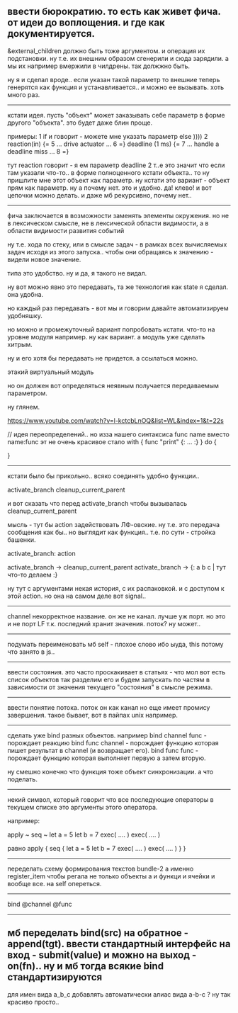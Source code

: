ввести бюрократию.
то есть как живет фича. от идеи до воплощения. и где как документируется.
-------
&external_children должно быть тоже аргументом. и операция их подстановки.
ну т.е. их внешним образом сгенерили и сюда зарядили. а мы их например вмержили в чилдрены.
так должжно быть.

ну я и сделал вроде.. если указан такой параметр то внешние теперь генерятся как функция
и устанавливается.. и можно ее вызывать. хоть много раз.

-----
кстати идея. пусть "объект" может заказывать себе параметр в форме другого "объекта". это будет даже блин проще. 

примеры: 
1
if и говорит - можете мне указать параметр else ))))
2
reaction(in) {=
5 ... drive actuator ...
6 =} deadline (1 ms) {=
7 ... handle a deadline miss ...
8 =}

тут reaction говорит - я ем параметр deadline
2
т..е это значит что если там указали что-то.. в форме полноценного кстати объекта.. то ну пришлите мне этот объект как параметр. ну кстати это вариант - объект прям как параметр. ну а почему нет. это и удобно. да! клево! и вот цепочки можно делать. и даже мб рекурсивно, почему нет..

----
фича заключается в возможности заменять элементы окружения.
но не в лексическом смысле, не в лексической области видимости, а в области видимости развития событий 

 ну т.е. хода по стеку, или в смысле задач - в рамках всех вычисляемых задач исходя из этого запуска.. чтобы они обращаясь к значению - видели новое значение.

 типа это удобство. ну и да, я такого не видал.

 ну вот можно явно это передавать, та же технология как state я сделал. она удобна.

 но каждый раз передавать - вот мы и говорим давайте автоматизируем удобняшку.

 но можно и промежуточный вариант попробовать кстати. что-то на уровне модуля например. ну как вариант. а модуль уже сделать хитрым. 

 ну и его хотя бы передавать не придется. а ссылаться можно. 

 этакий виртуальный модуль

 но он должен вот определяться неявным получается передаваемым параметром.

 ну глянем.
 
https://www.youtube.com/watch?v=l-kctcbLnOQ&list=WL&index=1&t=22s

// идея переопределений.. но изза нашего синтаксиса func name вместо name:func эт не очень красивое стало
with {
  func "print" {: ... :}
} do {

}

-----------
кстати было бы прикольно.. всяко соединять удобно функции..

activate_branch
cleanup_current_parent

и вот сказать что перед activate_branch чтобы вызывалась cleanup_current_parent

мысль - тут бы action задействовать ЛФ-овские.
ну т.е. это передача сообщения как бы.. но выглядит как функция.. т.е. по сути - стройка башенки.

activate_branch: action

activate_branch -> cleanup_current_parent
activate_branch -> {: a b c |
 тут что-то делаем
:}

ну тут с аргументами некая история, с их распаковкой. и с доступом к этой action.
но она на самом деле вот signal..

--------------------
channel некорректное название. он же не канал. лучше уж порт.
но это и не порт LF т.к. последний хранит значения.
поток? ну может..

------
подумать переименовать мб self - плохое слово ибо ыуда, this потому что занято в js.. 

----
ввести состояния.
это часто проскакивает в статьях - что мол вот есть список объектов так разделим его
и будем запускать по частям в зависимости от значения текущего "состояния" в смысле режима.

--------------
ввести понятие потока. поток он как канал но еще имеет промису завершения. 
такое бывает, вот в пайпах unix например.

--------------
сделать уже bind разных объектов.
например 
bind channel func - порождает реакцию
bind func channel - порождает функцию которая пишет результат в channel (и возвращает его).
bind func func - порождает функцию которая выполняет первую а затем вторую.

ну смешно конечно что функция тоже объект синхронизации. а что поделать.

-----
некий символ, который говорит что все последующие операторы в текущем списке это аргументы этого оператора.

например:

apply ~
seq ~
let a = 5
let b = 7
exec( .... )
exec( .... )

равно
apply {
  seq {
    let a = 5
    let b = 7
    exec( .... )
    exec( .... )
  }
}

-----
переделать схему формирования текстов bundle-2
а именно register_item чтобы регала не только объекты
а и функци и ячейки и вообще все. на self опереться.

-----
bind @channel @func

----
мб переделать bind(src) на обратное - append(tgt).
ввести стандартный интерфейс на вход - submit(value)
и можно на выход - on(fn)..
ну и мб тогда всякие bind стандартизируются
----
для имен вида a_b_c добавлять автоматически алиас вида a-b-c ?
ну так красиво просто..